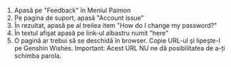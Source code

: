 1) Apasă pe "Feedback" în Meniul Paimon
2) Pe pagina de suport, apasă "Account issue"
3) În rezultat, apasă pe al treilea item "How do I change my password?"
4) În textul afișat apasă pe link-ul albastru numit "here"
5) O pagină ar trebui să se deschidă în browser. Copie URL-ul și lipește-l pe Genshin Wishes.
   Important: Acest URL NU ne dă posibilitatea de a-ți schimba parola.
